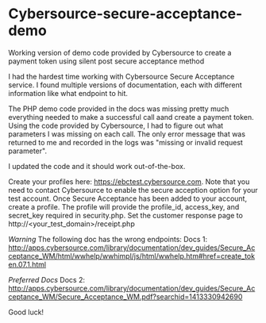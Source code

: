 Cybersource-secure-acceptance-demo
==================================

Working version of demo code provided by Cybersource to create a payment token using silent post secure acceptance method

I had the hardest time working with Cybersource Secure Acceptance service. I found multiple versions of documentation, each with different information like what endpoint to hit. 

The PHP demo code provided in the docs was missing pretty much everything needed to make a successful call aand create a payment token. Using the code provided by Cybersource, I had to figure out what parameters I was missing on each call. The only error message that was returned to me and recorded in the logs was "missing or invalid request parameter". 

I updated the code and it should work out-of-the-box.

Create your profiles here: https://ebctest.cybersource.com.
Note that you need to contact Cybersource to enable the secure acception option for your test account.
Once Secure Acceptance has been added to your account, create a profile. The profile will provide the profile_id, access_key, and secret_key required in security.php. Set the customer response page to http://<your_test_domain>/receipt.php

*Warning* The following doc has the wrong endpoints: 
Docs 1: http://apps.cybersource.com/library/documentation/dev_guides/Secure_Acceptance_WM/html/wwhelp/wwhimpl/js/html/wwhelp.htm#href=create_token.07.1.html

*Preferred Docs*
Docs 2: http://apps.cybersource.com/library/documentation/dev_guides/Secure_Acceptance_WM/Secure_Acceptance_WM.pdf?searchid=1413330942690

Good luck!
